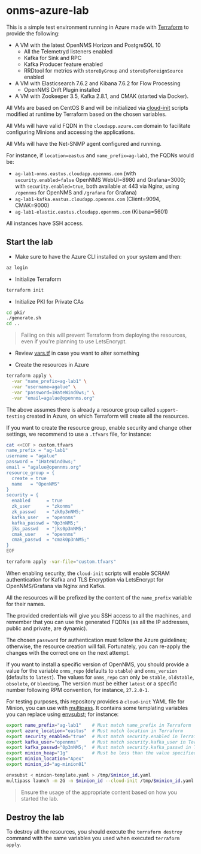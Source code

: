 # onms-azure-lab

This is a simple test environment running in Azure made with [Terraform](https://www.terraform.io/) to provide the following:

- A VM with the latest OpenNMS Horizon and PostgreSQL 10
  - All the Telemetryd listeners enabled
  - Kafka for Sink and RPC
  - Kafka Producer feature enabled
  - RRDtool for metrics with `storeByGroup` and `storeByForeignSource` enabled
- A VM with Elasticsearch 7.6.2 and Kibana 7.6.2 for Flow Processing
  - OpenNMS Drift Plugin installed
- A VM with Zookeeper 3.5, Kafka 2.8.1, and CMAK (started via Docker).

All VMs are based on CentOS 8 and will be initialized via [cloud-init](https://cloudinit.readthedocs.io/en/latest/) scripts modified at runtime by Terraform based on the chosen variables.

All VMs will have valid FQDN in the `cloudapp.azure.com` domain to facilitate configuring Minions and accessing the applications.

All VMs will have the Net-SNMP agent configured and running.

For instance, if `location=eastus` and `name_prefix=ag-lab1`, the FQDNs would be:

* `ag-lab1-onms.eastus.cloudapp.opennms.com` (with `security.enabled=false` OpenNMS WebUI=8980 and Grafana=3000; with `security.enabled=true`, both available at 443 via Nginx, using `/opennms` for OpenNMS and `/grafana` for Grafana)
* `ag-lab1-kafka.eastus.cloudapp.opennms.com` (Client=9094, CMAK=9000)
* `ag-lab1-elastic.eastus.cloudapp.opennms.com` (Kibana=5601)

All instances have SSH access.

## Start the lab

* Make sure to have the Azure CLI installed on your system and then:

```bash
az login
```

* Initialize Terraform

```bash
terraform init
```

* Initialize PKI for Private CAs

```bash
cd pki/
./generate.sh
cd ..
```

> Failing on this will prevent Terraform from deploying the resources, even if you're planning to use LetsEncrypt.

* Review [vars.tf](./vars.tf) in case you want to alter something

* Create the resources in Azure

```bash
terraform apply \
  -var "name_prefix=ag-lab1" \
  -var "username=agalue" \
  -var "password=1HateWind0ws;" \
  -var "email=agalue@opennms.org"
```

The above assumes there is already a resource group called `support-testing` created in Azure, on which Terraform will create all the resources.

If you want to create the resource group, enable security and change other settings, we recommend to use a `.tfvars` file, for instance:

```bash
cat <<EOF > custom.tfvars
name_prefix = "ag-lab1"
username = "agalue"
password = "1HateWind0ws;"
email = "agalue@opennms.org"
resource_group = {
  create = true
  name   = "OpenNMS"
}
security = {
  enabled      = true
  zk_user      = "zkonms"
  zk_passwd    = "zk0p3nNM5;"
  kafka_user   = "opennms"
  kafka_passwd = "0p3nNM5;"
  jks_passwd   = "jks0p3nNM5;"
  cmak_user    = "opennms"
  cmak_passwd  = "cmak0p3nNM5;"
}
EOF

terraform apply -var-file="custom.tfvars"
```

When enabling security, the `cloud-init` scripts will enable SCRAM authentication for Kafka and TLS Encryption via LetsEncrypt for OpenNMS/Grafana via Nginx and Kafka.

All the resources will be prefixed by the content of the `name_prefix` variable for their names.

The provided credentials will give you SSH access to all the machines, and remember that you can use the generated FQDNs (as all the IP addresses, public and private, are dynamic).

The chosen `password` for authentication must follow the Azure guidelines; otherwise, the resource creation will fail. Fortunately, you can re-apply the changes with the correct one on the next attempt.

If you want to install a specific version of OpenNMS, you should provide a value for the variable `onms_repo` (defaults to `stable`) and `onms_version` (defaults to `latest`). The values for `onms_repo` can only be `stable`, `oldstable`, `obsolete`, or `bleeding`. The version must be either `latest` or a specific number following RPM convention, for instance, `27.2.0-1`.

For testing purposes, this repository provides a `cloud-init` YAML file for Minion, you can use with [multipass](https://multipass.run/). It contains some templating variables you can replace using [envsubst](https://www.gnu.org/software/gettext/manual/html_node/envsubst-Invocation.html); for instance:

```bash
export name_prefix="ag-lab1"    # Must match name_prefix in Terraform
export azure_location="eastus"  # Must match location in Terraform
export security_enabled="true"  # Must match security.enabled in Terraform
export kafka_user="opennms"     # Must match security.kafka_user in Terraform
export kafka_passwd="0p3nNM5;"  # Must match security.kafka_passwd in Terraform
export minion_heap="1g"         # Must be less than the value specified via -m in multipass
export minion_location="Apex"
export minion_id="ag-minion01"

envsubst < minion-template.yaml > /tmp/$minion_id.yaml
multipass launch -m 2G -n $minion_id --cloud-init /tmp/$minion_id.yaml
```

> Ensure the usage of the appropriate content based on how you started the lab.

## Destroy the lab

To destroy all the resources, you should execute the `terraform destroy` command with the same variables you used when executed `terraform apply`.
